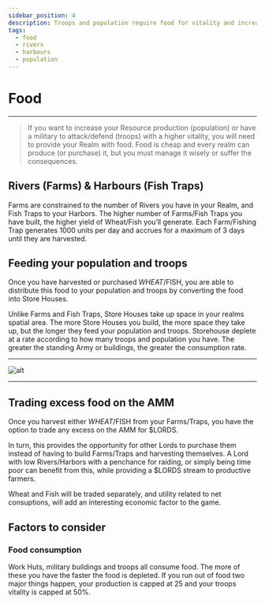 ```yaml
---
sidebar_position: 4
description: Troops and population require food for vitality and increased Resource production
tags:
  - food
  - rivers
  - harbours
  - population
---
```


# Food

---

> If you want to increase your Resource production (population) or have a military to attack/defend (troops) with a higher vitality, you will need to provide your Realm with food. Food is cheap and every realm can produce (or purchase) it, but you must manage it wisely or suffer the consequences.



## Rivers (Farms) & Harbours (Fish Traps)

Farms are constrained to the number of Rivers you have in your Realm, and Fish Traps to your Harbors. The higher number of Farms/Fish Traps you have built, the higher yield of Wheat/Fish you’ll generate. 
 Each Farm/Fishing Trap generates 1000 units per day and accrues for a maximum of 3 days until they are harvested. 

## Feeding your population and troops

Once you have harvested or purchased $WHEAT/$FISH, you are able to distribute this food to your population and troops by converting the food into Store Houses. 

Unlike Farms and Fish Traps, Store Houses take up space in your realms spatial area. The more Store Houses you build, the more space they take up, but the longer they feed your population and troops. Storehouse deplete at a rate according to how many troops and population you have. The greater the standing Army or buildings, the greater the consumption rate.

---

![alt](/img/game/food-production.png)

---

## Trading excess food on the AMM

Once you harvest either $WHEAT/$FISH from your Farms/Traps, you have the option to trade any excess on the AMM for $LORDS.

In turn, this provides the opportunity for other Lords to purchase them instead of having to build Farms/Traps and harvesting themselves. A Lord with low Rivers/Harbors with a penchance for raiding, or simply being time poor can benefit from this, while providing a $LORDS stream to productive farmers. 

Wheat and Fish will be traded separately, and utility related to net consuptions, will add an interesting economic factor to the game.

## Factors to consider

### Food consumption
Work Huts, military buildings and troops all consume food. The more of these you have the faster the food is depleted. If you run out of food two major things happen, your production is capped at 25 and your troops vitality is capped at 50%.
